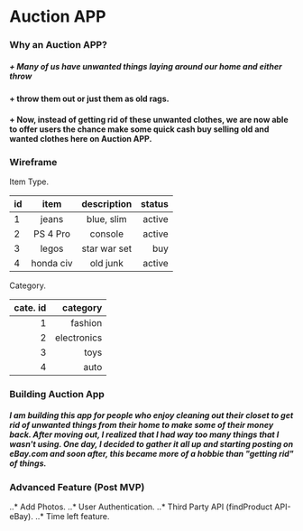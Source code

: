 # Auction APP

### Why an Auction APP?
##### + Many of us have unwanted things laying around our home and either throw
#### + throw them out or just them as old rags.
#### + Now, instead of getting rid of these unwanted clothes, we are now able to offer users the chance make some quick cash buy selling old and wanted clothes here on Auction APP.



### Wireframe






 Item Type.

 | id |   item   | description | status | 
 |----|:--------:|:-----------:|-------:|
 |  1 | jeans    | blue, slim  | active |
 |  2 | PS 4 Pro | console     | active |
 |  3 | legos    | star war set| buy    |
 |  4 | honda civ| old junk    | active |



  Category.                       
 
 | cate. id |   category   |
 |---------:|-------------:|
 |   1      |  fashion     |
 |   2      |  electronics |
 |   3      |  toys        |
 |   4      |  auto        |     


 ### Building Auction App
 ##### I am building this app for people who enjoy cleaning out their closet to get rid of unwanted things from their home to make some of their money back. After moving out, I realized that I had way too many things that I wasn't using. One day, I decided to gather it all up and starting posting on eBay.com and soon after, this became more of a hobbie than "getting rid" of things.

 ### Advanced Feature (Post MVP)
 ..* Add Photos.
 ..* User Authentication.
 ..* Third Party API (findProduct API-eBay).
 ..* Time left feature.



